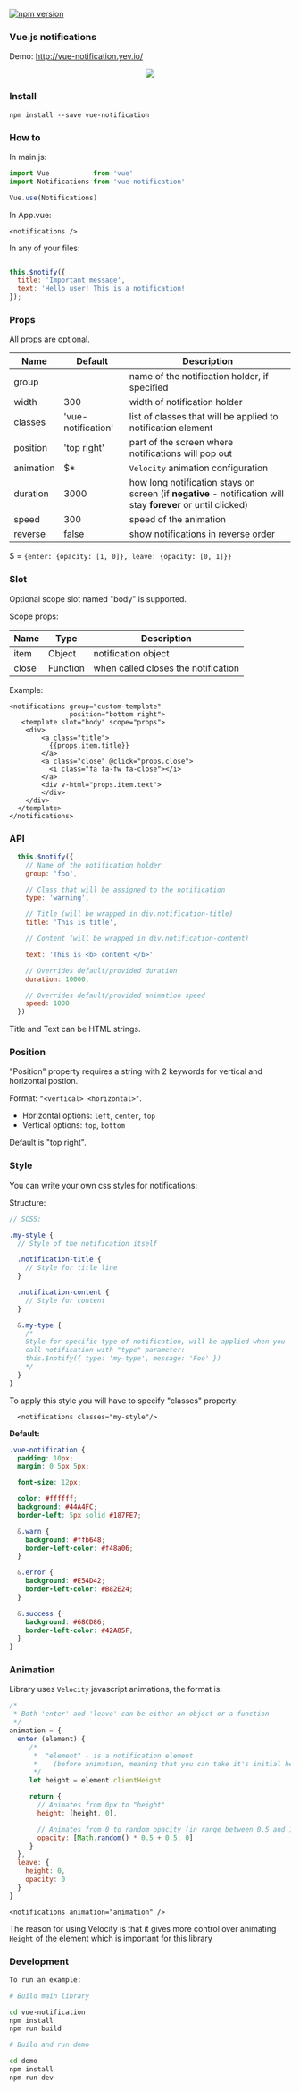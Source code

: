 [![npm version](https://badge.fury.io/js/vue-notification.svg)](https://badge.fury.io/js/vue-notification)

### Vue.js notifications

Demo: http://vue-notification.yev.io/

<p align="center">
  <img src="https://media.giphy.com/media/l0IxZTtDitELemJiw/giphy.gif">
</p>

### Install

```
npm install --save vue-notification
```

### How to

In main.js:

```javascript
import Vue           from 'vue'
import Notifications from 'vue-notification'

Vue.use(Notifications)
```

In App.vue:

```vue
<notifications />
```

In any of your files:

```javascript

this.$notify({
  title: 'Important message',
  text: 'Hello user! This is a notification!'
});
```

### Props

All props are optional.

| Name         | Default      | Description |
| ---          | ---          | ---         |
| group        |              | name of the notification holder, if specified |
| width        | 300          | width of notification holder |
| classes      | 'vue-notification' | list of classes that will be applied to notification element |
| position     | 'top right'  | part of the screen where notifications will pop out |
| animation    | $*           | `Velocity` animation configuration |
| duration     | 3000         | how long notification stays on screen (if **negative** - notification will stay **forever** or until clicked) |
| speed        | 300          | speed of the animation |
| reverse      | false        | show notifications in reverse order |

$ = `{enter: {opacity: [1, 0]}, leave: {opacity: [0, 1]}}`

### Slot

Optional scope slot named "body" is supported.

Scope props:

| Name     | Type               | Description |
| ---      | ---                | ---         |
| item     | Object | notification object |
| close    | Function  | when called closes the notification |

Example:

```vue
<notifications group="custom-template"  
               position="bottom right">
   <template slot="body" scope="props">
    <div>
        <a class="title">
          {{props.item.title}}
        </a>
        <a class="close" @click="props.close">
          <i class="fa fa-fw fa-close"></i>
        </a>
        <div v-html="props.item.text">
        </div>
    </div>
  </template>
</notifications>
```

### API

```javascript
  this.$notify({
    // Name of the notification holder
    group: 'foo',

    // Class that will be assigned to the notification
    type: 'warning',

    // Title (will be wrapped in div.notification-title)
    title: 'This is title',

    // Content (will be wrapped in div.notification-content)

    text: 'This is <b> content </b>'

    // Overrides default/provided duration
    duration: 10000,

    // Overrides default/provided animation speed
    speed: 1000
  })
```

Title and Text can be HTML strings.

### Position

"Position" property requires a string with 2 keywords for vertical and horizontal postion.

Format: `"<vertical> <horizontal>"`.

- Horizontal options: `left`, `center`, `top`
- Vertical options: `top`, `bottom`

Default is "top right".

### Style

You can write your own css styles for notifications:

Structure:

```scss
// SCSS:

.my-style {
  // Style of the notification itself

  .notification-title {
    // Style for title line
  }

  .notification-content {
    // Style for content
  }

  &.my-type {
    /*
    Style for specific type of notification, will be applied when you
    call notification with "type" parameter:
    this.$notify({ type: 'my-type', message: 'Foo' })
    */
  }
}
```
To apply this style you will have to specify "classes" property:

```vue
  <notifications classes="my-style"/>
```

**Default:**

```scss
.vue-notification {
  padding: 10px;
  margin: 0 5px 5px;

  font-size: 12px;

  color: #ffffff;
  background: #44A4FC;
  border-left: 5px solid #187FE7;

  &.warn {
    background: #ffb648;
    border-left-color: #f48a06;
  }

  &.error {
    background: #E54D42;
    border-left-color: #B82E24;
  }

  &.success {
    background: #68CD86;
    border-left-color: #42A85F;
  }
}
```

### Animation

Library uses `Velocity` javascript animations, the format is:

```javascript
/*
 * Both 'enter' and 'leave' can be either an object or a function
 */
animation = {
  enter (element) {
     /*
      *  "element" - is a notification element
      *    (before animation, meaning that you can take it's initial height, width, color, etc)
      */
     let height = element.clientHeight

     return {
       // Animates from 0px to "height"
       height: [height, 0],

       // Animates from 0 to random opacity (in range between 0.5 and 1)
       opacity: [Math.random() * 0.5 + 0.5, 0]
     }  
  },
  leave: {
    height: 0,
    opacity: 0
  }
}
```

```vue
<notifications animation="animation" />
```

The reason for using Velocity is that it gives more control over animating `Height` of the element which is important for this library

### Development

```bash
To run an example:

# Build main library

cd vue-notification
npm install
npm run build

# Build and run demo

cd demo
npm install
npm run dev
```
